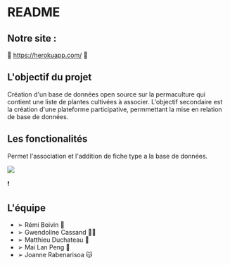

# README

## Notre site :
🥓 https://herokuapp.com/ 🥓


## L'objectif du projet

Création d'un base de données open source sur la permaculture qui contient une liste de plantes cultivées à associer.
L'objectif secondaire est la création d'une plateforme participative, permmettant la mise en relation de base de données.


## Les fonctionalités

Permet l'association et l'addition de fiche type a la base de données.

<img src = "https://image.ibb.co/nKzKpz/Capture_d_e_cran_2018_09_16_a_22_00_53.png"></img>



❗️

## L'équipe

- ➢ Rémi Boivin 🤖
- ➢ Gwendoline Cassand 👩‍💻
- ➢ Matthieu Duchateau 🤯
- ➢ Mai Lan Peng 👻
- ➢ Joanne Rabenarisoa 😽

